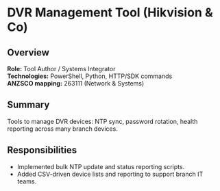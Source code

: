 # DVR Management Tool (Hikvision & Co)

## Overview
**Role:** Tool Author / Systems Integrator  
**Technologies:** PowerShell, Python, HTTP/SDK commands  
**ANZSCO mapping:** 263111 (Network & Systems)

## Summary
Tools to manage DVR devices: NTP sync, password rotation, health reporting across many branch devices.

## Responsibilities
- Implemented bulk NTP update and status reporting scripts.  
- Added CSV-driven device lists and reporting to support branch IT teams.



